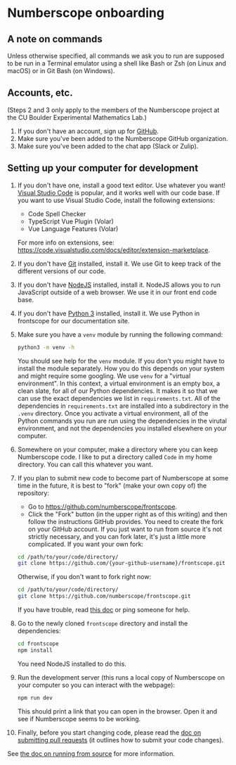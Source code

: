 # Numberscope onboarding

## A note on commands

Unless otherwise specified, all commands we ask you to run are supposed to be
run in a Terminal emulator using a shell like Bash or Zsh (on Linux and macOS)
or in Git Bash (on Windows).

## Accounts, etc.

(Steps 2 and 3 only apply to the members of the Numberscope project at the CU
Boulder Experimental Mathematics Lab.)

1. If you don't have an account, sign up for [GitHub](https://github.com).
2. Make sure you've been added to the Numberscope GitHub organization.
3. Make sure you've been added to the chat app (Slack or Zulip).

## Setting up your computer for development

1. If you don't have one, install a good text editor. Use whatever you want!
   [Visual Studio Code](https://code.visualstudio.com/) is popular, and it
   works well with our code base. If you want to use Visual Studio Code,
   install the following extensions:

    - Code Spell Checker
    - TypeScript Vue Plugin (Volar)
    - Vue Language Features (Volar)

    For more info on extensions, see:
    https://code.visualstudio.com/docs/editor/extension-marketplace.

2. If you don't have [Git](https://git-scm.com/) installed, install it. We use
   Git to keep track of the different versions of our code.
3. If you don't have [NodeJS](https://nodejs.org/en/) installed, install it.
   NodeJS allows you to run JavaScript outside of a web browser. We use it in
   our front end code base.
4. If you don't have [Python 3](https://www.python.org/) installed, install
   it. We use Python in frontscope for our documentation site.
5. Make sure you have a `venv` module by running the following command:
    ```sh
    python3 -m venv -h
    ```
    You should see help for the `venv` module. If you don't you might have to
    install the module separately. How you do this depends on your system and
    might require some googling. We use `venv` for a "virtual environment". In
    this context, a virtual environment is an empty box, a clean slate, for
    all of our Python dependencies. It makes it so that we can use the exact
    dependencies we list in `requirements.txt`. All of the dependencies in
    `requirements.txt` are installed into a subdirectory in the `.venv`
    directory. Once you activate a virtual environment, all of the Python
    commands you run are run using the dependencies in the virutal
    environment, and not the dependencies you installed elsewhere on your
    computer.
6. Somewhere on your computer, make a directory where you can keep Numberscope
   code. I like to put a directory called `Code` in my home directory. You can
   call this whatever you want.
7. If you plan to submit new code to become part of Numberscope at some time
   in the future, it is best to "fork" (make your own copy of) the repository:
    - Go to https://github.com/numberscope/frontscope.
    - Click the "Fork" button (in the upper right as of this writing) and then
      follow the instructions GitHub provides. You need to create the fork on
      your GitHub account. If you just want to run from source it's not
      strictly necessary, and you can fork later, it's just a little more
      complicated. If you want your own fork:
    ```sh
    cd /path/to/your/code/directory/
    git clone https://github.com/{your-github-username}/frontscope.git
    ```
    Otherwise, if you don't want to fork right now:
    ```sh
    cd /path/to/your/code/directory/
    git clone https://github.com/numberscope/frontscope.git
    ```
    If you have trouble, read
    [this doc](https://docs.github.com/en/repositories/creating-and-managing-repositories/cloning-a-repository)
    or ping someone for help.
8. Go to the newly cloned `frontscope` directory and install the dependencies:
    ```sh
    cd frontscope
    npm install
    ```
    You need NodeJS installed to do this.
9. Run the development server (this runs a local copy of Numberscope on your
   computer so you can interact with the webpage):
    ```sh
    npm run dev
    ```
    This should print a link that you can open in the browser. Open it and see
    if Numberscope seems to be working.
10. Finally, before you start changing code, please read the
    [doc on submitting pull requests](./submitting-pull-requests.md) (it
    outlines how to submit your code changes).

See [the doc on running from source](./running-from-source.md) for more
information.
